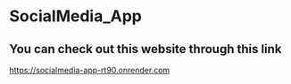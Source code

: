 ﻿# SocialMedia_App

## You  can check out this website through this link 
https://socialmedia-app-rt90.onrender.com
